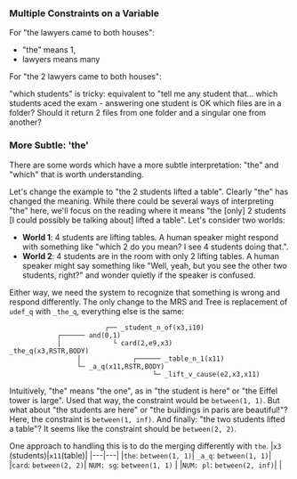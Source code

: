 
### Multiple Constraints on a Variable

For "the lawyers came to both houses":
- "the" means 1, 
- lawyers means many

For "the 2 lawyers came to both houses":

"which students" is tricky: equivalent to "tell me any student that...
which students aced the exam - answering one student is OK
which files are in a folder? Should it return 2 files from one folder and a singular one from another?

### More Subtle: 'the'
There are some words which have a more subtle interpretation: "the" and "which" that is worth understanding.

Let's change the example to "the 2 students lifted a table". Clearly "the" has changed the meaning. While there could be several ways of interpreting "the" here, we'll focus on the reading where it means "the [only] 2 students [I could possibly be talking about] lifted a table". Let's consider two worlds:
- **World 1**: 4 students are lifting tables. A human speaker might respond with something like "which 2 do you mean? I see 4 students doing that.".
- **World 2**: 4 students are in the room with only 2 lifting tables. A human speaker might say something like "Well, yeah, but you see the other two students, right?" and wonder quietly if the speaker is confused.

Either way, we need the system to recognize that something is wrong and respond differently. The only change to the MRS and Tree is replacement of `udef_q` with `_the_q`, everything else is the same:

~~~
                        ┌── _student_n_of(x3,i10)
            ┌────── and(0,1)
            │             └ card(2,e9,x3)
_the_q(x3,RSTR,BODY)
                 │             ┌────── _table_n_1(x11)
                 └─ _a_q(x11,RSTR,BODY)
                                    └─ _lift_v_cause(e2,x3,x11)
~~~

Intuitively, "the" means "the one", as in "the student is here" or "the Eiffel tower is large". Used that way, the constraint would be `between(1, 1)`. But what about "the students are here" or "the buildings in paris are beautiful!"? Here, the constraint is `between(1, inf)`. And finally: "the two students lifted a table"? It seems like the constraint should be `between(2, 2)`.

One approach to handling this is to do the merging differently with `the`. 
|`x3` (students)|`x11`(table)|
|---|---|
|`the`: `between(1, 1)`| `_a_q`: `between(1, 1)`|
|`card`: `between(2, 2)`| `NUM: sg`: `between(1, 1)` |
|`NUM: pl`: `between(2, inf)`| |
